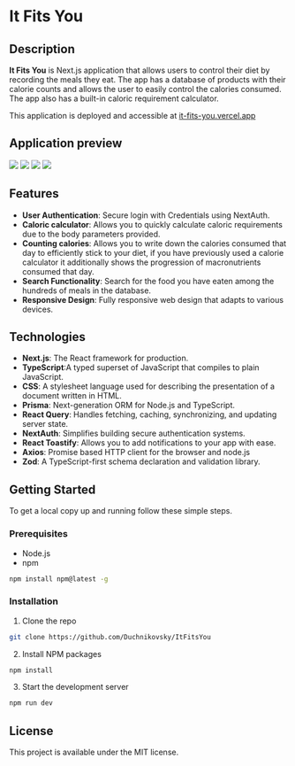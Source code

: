 # It Fits You

## Description
**It Fits You** is Next.js application that allows users to control their diet by recording the meals they eat. The app has a database of products with their calorie counts and allows the user to easily control the calories consumed. The app also has a built-in caloric requirement calculator.

This application is deployed and accessible at [it-fits-you.vercel.app](https://it-fits-you.vercel.app)


## Application preview

<img src="https://utfs.io/f/21fd78e8-0b38-49e6-96b7-10f20c1cad05-8e2yw9.com).gif" />
<img src="https://utfs.io/f/37124fdc-3b99-4b6f-845f-563104db3bb2-2g29.png" />
<img src="https://utfs.io/f/f6bfa5c4-f70a-41f2-b0b9-22b73ec5d117-2g2a.png" />
<img src="https://utfs.io/f/1fd2ffec-d96a-4fff-b8a2-9beeb83703ab-2g2b.png" />

## Features

- **User Authentication**: Secure login with Credentials using NextAuth.
- **Caloric calculator**: Allows you to quickly calculate caloric requirements due to the body parameters provided.
- **Counting calories**: Allows you to write down the calories consumed that day to efficiently stick to your diet, if you have previously used a calorie calculator it additionally shows the progression of macronutrients consumed that day.
- **Search Functionality**: Search for the food you have eaten among the hundreds of meals in the database.
- **Responsive Design**: Fully responsive web design that adapts to various devices.

## Technologies
- **Next.js**: The React framework for production.
- **TypeScript**:A typed superset of JavaScript that compiles to plain JavaScript.
- **CSS**: A stylesheet language used for describing the presentation of a document written in HTML.
- **Prisma**: Next-generation ORM for Node.js and TypeScript.
- **React Query**: Handles fetching, caching, synchronizing, and updating server state.
- **NextAuth**: Simplifies building secure authentication systems.
- **React Toastify**: Allows you to add notifications to your app with ease.
- **Axios**: Promise based HTTP client for the browser and node.js
- **Zod**: A TypeScript-first schema declaration and validation library.

## Getting Started

To get a local copy up and running follow these simple steps.

### Prerequisites

- Node.js
- npm
```sh
npm install npm@latest -g
```

### Installation

1. Clone the repo
```sh
git clone https://github.com/Duchnikovsky/ItFitsYou
```
2. Install NPM packages
```sh
npm install
```
3. Start the development server
```sh
npm run dev
```

## License
This project is available under the MIT license.

